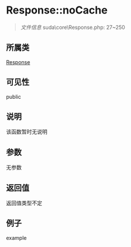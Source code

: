 # Response::noCache



> *文件信息* suda\core\Response.php: 27~250

## 所属类 

[Response](../Response.md)

## 可见性

 public 

## 说明

该函数暂时无说明


## 参数


无参数


## 返回值

返回值类型不定


## 例子

example